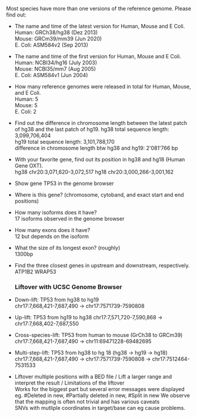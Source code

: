 Most species have more than one versions of the reference genome. Please find out:  

* The name and time of the latest version for Human, Mouse and E Coli.  
  Human: GRCh38/hg38 (Dez 2013)   
  Mouse: GRCm39/mm39 (Jun 2020)  
  E. Coli: ASM584v2 (Sep 2013)  
  
* The name and time of the first version for Human, Mouse and E Coli.  
  Human: NCBI34/hg16 (July 2003)  
  Mouse: NCBI35/mm7 (Aug 2005)  
  E. Coli: ASM584v1 (Jun 2004)  


* How many reference genomes were released in total for Human, Mouse, and E Coli.  
  Human: 5  
  Mouse: 5   
  E. Coli: 2  

* Find out the difference in chromosome length between the latest patch of hg38 and the last patch of hg19. 
  hg38 total sequence length: 3,099,706,404  
  hg19 total sequence length: 3,101,788,170  
  difference in chromosome length btw hg38 and hg19: 2'081'766 bp  

* With your favorite gene, find out its position in hg38 and hg18 (Human Gene OXT).  
  hg38 chr20:3,071,620-3,072,517
  hg18 chr20:3,000,266-3,001,162
* Show gene TP53 in the genome browser  
  
* Where is this gene? (chromosome, cytoband, and exact start and end positions)   
* How many isoforms does it have?  
  17 isoforms observed in the genome browser  
* How many exons does it have?   
  12 but depends on the isoform  
* What the size of its longest exon? (roughly)  
   1300bp
* Find the three closest genes in upstream and downstream, respectively.  
  ATP1B2
  WRAP53
  
  
  ### Liftover with UCSC Genome Browser 
* Down-lift: TP53 from hg38 to hg19  
chr17:7,668,421-7,687,490 -> chr17:7571739-7590808
* Up-lift: TP53 from hg19 to hg38
 chr17:7,571,720-7,590,868 -> chr17:7,668,402-7,687,550
* Cross-species-lift: TP53 from human to mouse
(GrCh38 to GRCm39)
chr17:7,668,421-7,687,490 -> chr11:69471228-69482695  
* Multi-step-lift: TP53 from hg38 to hg 18
(hg38 -> hg19 -> hg18)
chr17:7,668,421-7,687,490 -> chr17:7571739-7590808 -> chr17:7512464-7531533

* Liftover multiple positions with a BED file / Lift a larger range and interpret the result / Limitations of the liftover  
Works for the biggest part but several error messages were displayed eg. #Deleted in new, #Partially deleted in new, #Split in new 
We observe that the mapping is often not trivial and has various caveats  
SNVs with mutliple coordinates in target/base can eg cause problems.  
